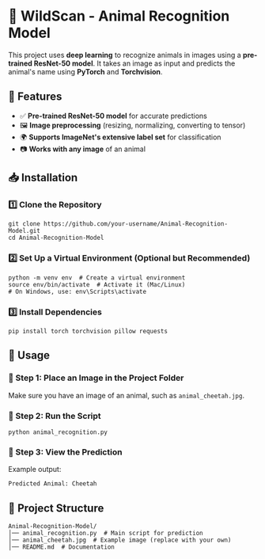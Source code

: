 # 🐾 WildScan - Animal Recognition Model

This project uses **deep learning** to recognize animals in images using a **pre-trained ResNet-50 model**. It takes an image as input and predicts the animal's name using **PyTorch** and **Torchvision**.

## 🚀 Features

* ✅ **Pre-trained ResNet-50 model** for accurate predictions
* 🖼 **Image preprocessing** (resizing, normalizing, converting to tensor)
* 🌍 **Supports ImageNet's extensive label set** for classification
* 📷 **Works with any image** of an animal

## 📥 Installation

### 1️⃣ Clone the Repository

```
git clone https://github.com/your-username/Animal-Recognition-Model.git
cd Animal-Recognition-Model
```

### 2️⃣ Set Up a Virtual Environment (Optional but Recommended)

```
python -m venv env  # Create a virtual environment
source env/bin/activate  # Activate it (Mac/Linux)
# On Windows, use: env\Scripts\activate
```

### 3️⃣ Install Dependencies

```
pip install torch torchvision pillow requests
```

## 🎯 Usage

### 🔹 Step 1: Place an Image in the Project Folder
Make sure you have an image of an animal, such as `animal_cheetah.jpg`.

### 🔹 Step 2: Run the Script

```
python animal_recognition.py
```

### 🔹 Step 3: View the Prediction
Example output:

```
Predicted Animal: Cheetah
```

## 📁 Project Structure

```
Animal-Recognition-Model/
│── animal_recognition.py  # Main script for prediction
│── animal_cheetah.jpg  # Example image (replace with your own)
│── README.md  # Documentation
```
